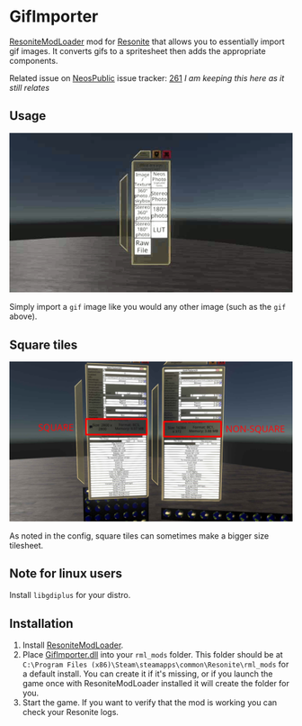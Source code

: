 # GifImporter

[ResoniteModLoader](https://github.com/resonite-modding-group/ResoniteModLoader) mod for [Resonite](https://resonite.com/) that allows you to
essentially import gif images. It converts gifs to a spritesheet then adds the appropriate components.


Related issue on [NeosPublic](https://github.com/Neos-Metaverse/NeosPublic/) issue tracker: 
[261](https://github.com/Neos-Metaverse/NeosPublic/issues/261) *I am keeping this here as it still relates*

## Usage

![preview](.img/preview.gif)

Simply import a `gif` image like you would any other image (such as the `gif` above).

## Square tiles

![filesize](.img/filesize.jpg)

As noted in the config, square tiles can sometimes make a bigger size tilesheet.

## Note for linux users

Install `libgdiplus` for your distro.

## Installation
1. Install [ResoniteModLoader](https://github.com/resonite-modding-group/ResoniteModLoader).
2. Place [GifImporter.dll](https://github.com/astralchanxyz/GifImporter/releases/latest/download/GifImporter.dll) into your `rml_mods` folder. This folder should be at `C:\Program Files (x86)\Steam\steamapps\common\Resonite\rml_mods` for a default install. You can create it if it's missing, or if you launch the game once with ResoniteModLoader installed it will create the folder for you.
3. Start the game. If you want to verify that the mod is working you can check your Resonite logs. 
